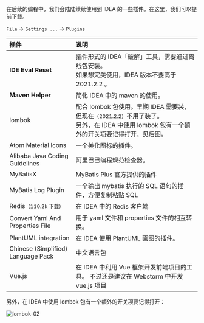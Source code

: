 在后续的编程中，我们会陆陆续续使用到 IDEA 的一些插件。在这里，我们可以提前下载。

`File` -> `Settings ...` -> `Plugins` 

| 插件                                | 说明 |
| :---------------------------------- | :- |
| **IDE Eval Reset**                  | 插件形式的 IDEA「破解」工具，需要通过离线包安装。<br>如果想完美使用，IDEA 版本不要高于 2021.2.2 。|
| **Maven Helper**                    | 简化 IDEA 中的 maven 的使用。 |
| lombok                              | 配合 lombok 包使用。早期 IDEA 需要装，但现在<small>（2021.2.2）</small>不用了装了。<br> 另外，在 IDEA 中使用 lombok 包有一个额外的开关项要记得打开，见后图。|
| Atom Material Icons                 | 一个美化图标的插件。 |
| Alibaba Java Coding Guidelines      | 阿里巴巴编程规范检查器。|
| MyBatisX                            | MyBatis Plus 官方提供的插件 |
| MyBatis Log Plugin                  | 一个输出 mybatis 执行的 SQL 语句的插件，方便复制粘贴 SQL |
| Redis<small>（110.2k 下载）</small> | 在 IDEA 中的 Redis 客户端 |
| Convert Yaml And Properties File    | 用于 yaml 文件和 properties 文件的相互转换。 | 
| PlantUML integration                | 在 IDEA 使用 PlantUML 画图的插件。|
| Chinese ​(Simplified)​ Language Pack  | 中文语言包 |
| Vue.js                              | 在 IDEA 中利用 Vue 框架开发前端项目的工具。 不过还是建议在 Webstorm 中开发 vue.js 项目 |


另外，在 IDEA 中使用 lombok 包有一个额外的开关项要记得打开：

![lombok-02](https://woniumd.oss-cn-hangzhou.aliyuncs.com/java/hemiao/20220627132600.png)